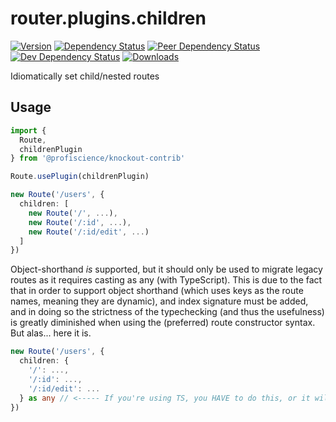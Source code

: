 # router.plugins.children

[![Version][npm-version-shield]][npm]
[![Dependency Status][david-dm-shield]][david-dm]
[![Peer Dependency Status][david-dm-peer-shield]][david-dm-peer]
[![Dev Dependency Status][david-dm-dev-shield]][david-dm-dev]
[![Downloads][npm-stats-shield]][npm-stats]

[david-dm]: https://david-dm.org/Profiscience/knockout-contrib?path=packages/router.plugins.children
[david-dm-shield]: https://david-dm.org/Profiscience/knockout-contrib/status.svg?path=packages/router.plugins.children
[david-dm-peer]: https://david-dm.org/Profiscience/knockout-contrib?path=packages/router.plugins.children&type=peer
[david-dm-peer-shield]: https://david-dm.org/Profiscience/knockout-contrib/peer-status.svg?path=packages/router.plugins.children
[david-dm-dev]: https://david-dm.org/Profiscience/knockout-contrib?path=packages/router.plugins.children&type=dev
[david-dm-dev-shield]: https://david-dm.org/Profiscience/knockout-contrib/dev-status.svg?path=packages/router.plugins.children
[npm]: https://www.npmjs.com/package/@profiscience/knockout-contrib-router-plugins-children
[npm-version-shield]: https://img.shields.io/npm/v/@profiscience/knockout-contrib-router-plugins-children.svg
[npm-stats]: http://npm-stat.com/charts.html?package=@profiscience/knockout-contrib-router-plugins-children&author=&from=&to=
[npm-stats-shield]: https://img.shields.io/npm/dt/@profiscience/knockout-contrib-router-plugins-children.svg?maxAge=2592000

Idiomatically set child/nested routes

## Usage

```typescript
import {
  Route,
  childrenPlugin
} from '@profiscience/knockout-contrib'

Route.usePlugin(childrenPlugin)

new Route('/users', {
  children: [
    new Route('/', ...),
    new Route('/:id', ...),
    new Route('/:id/edit', ...)
  ]
})
```

Object-shorthand _is_ supported, but it should only be used to migrate legacy routes as it requires casting as any (with TypeScript).
This is due to the fact that in order to support object shorthand (which uses keys as the route names, meaning they are dynamic), and
index signature must be added, and in doing so the strictness of the typechecking (and thus the usefulness) is greatly diminished when
using the (preferred) route constructor syntax. But alas... here it is.

```typescript
new Route('/users', {
  children: {
    '/': ...,
    '/:id': ...,
    '/:id/edit': ...
  } as any // <----- If you're using TS, you HAVE to do this, or it will not compile
})
```
